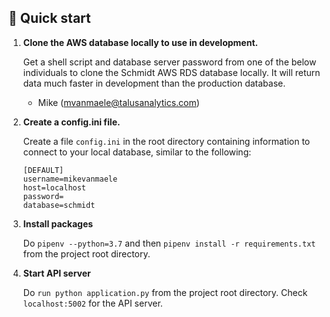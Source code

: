 ## 🚀 Quick start

1.  **Clone the AWS database locally to use in development.**

    Get a shell script and database server password from one of the below individuals to clone the Schmidt AWS RDS database locally. It will return data much faster in development than the production database.

    - Mike (mvanmaele@talusanalytics.com)


2.  **Create a config.ini file.**

    Create a file `config.ini` in the root directory containing information to connect to your local database, similar to the following:

    ```
    [DEFAULT]
    username=mikevanmaele
    host=localhost
    password=
    database=schmidt
    ```


3.  **Install packages**

    Do `pipenv --python=3.7` and then `pipenv install -r requirements.txt` from the project root directory.


4. **Start API server**

    Do `run python application.py` from the project root directory. Check `localhost:5002` for the API server.
